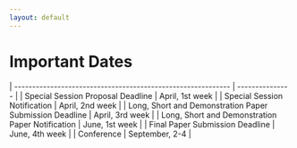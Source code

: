 ```yaml
---
layout: default
---
```


# Important Dates

| ------------------------------------------------------------ | --------------- |
| Special Session Proposal Deadline                            | April, 1st week |
| Special Session Notification                                 | April, 2nd week |
| Long, Short and Demonstration Paper Submission Deadline      | April, 3rd week |
| Long, Short and Demonstration Paper Notification             | June, 1st week  |
| Final Paper Submission Deadline                              | June, 4th week  |
| Conference                                                   | September, 2-4  |